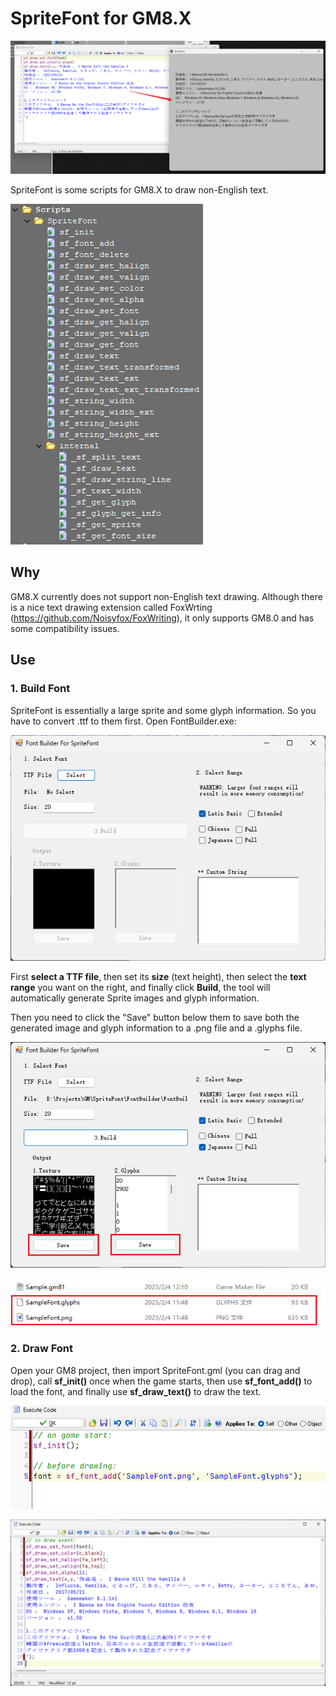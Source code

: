 # SpriteFont for GM8.X

![](images/image-1.png)

SpriteFont is some scripts for GM8.X to draw non-English text.

![](images/image-7.png)

## Why

GM8.X currently does not support non-English text drawing. Although there is a nice text drawing extension called FoxWrting (https://github.com/Noisyfox/FoxWriting), it only supports GM8.0 and has some compatibility issues.

## Use

### 1. Build Font

SpriteFont is essentially a large sprite and some glyph information. So you have to convert .ttf to them first. Open FontBuilder.exe:

![](images/image-2.png)

First **select a TTF file**, then set its **size** (text height), then select the **text range** you want on the right, and finally click **Build**, the tool will automatically generate Sprite images and glyph information. 

Then you need to click the "Save" button below them to save both the generated image and glyph information to a .png file and a .glyphs file.

![](images/image-3.png)

![](images/image-4.png)

### 2. Draw Font

Open your GM8 project, then import SpriteFont.gml (you can drag and drop), call **sf_init()** once when the game starts, then use **sf_font_add()** to load the font, and finally use **sf_draw_text()** to draw the text.

![](images/image-5.png)

![](images/image-6.png)

## 